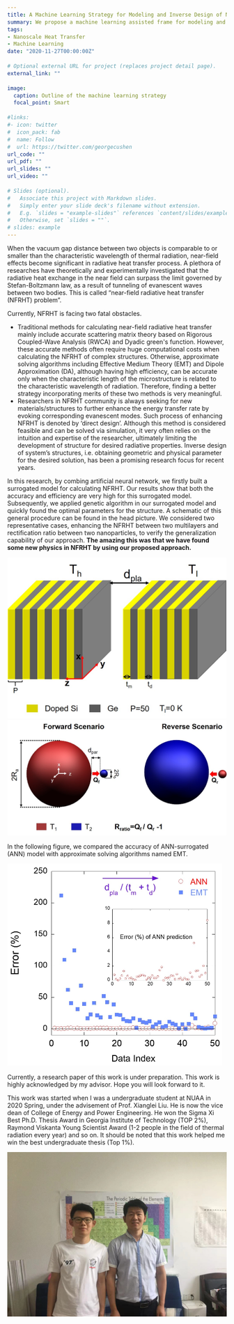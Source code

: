 ```yaml
---
title: A Machine Learning Strategy for Modeling and Inverse Design of Near-Field Radiative Heat Transfer
summary: We propose a machine learning assisted frame for modeling and inverse design of problems in near-field radiative heat transfer.
tags:
- Nanoscale Heat Transfer
- Machine Learning
date: "2020-11-27T00:00:00Z"

# Optional external URL for project (replaces project detail page).
external_link: ""

image:
  caption: Outline of the machine learning strategy
  focal_point: Smart

#links:
#- icon: twitter
#  icon_pack: fab
#  name: Follow
#  url: https://twitter.com/georgecushen
url_code: ""
url_pdf: ""
url_slides: ""
url_video: ""

# Slides (optional).
#   Associate this project with Markdown slides.
#   Simply enter your slide deck's filename without extension.
#   E.g. `slides = "example-slides"` references `content/slides/example-slides.md`.
#   Otherwise, set `slides = ""`.
# slides: example
---
```


When the vacuum gap distance between two objects is comparable to or smaller than the characteristic wavelength of thermal radiation, near-field effects become significant in radiative heat transfer process. A plethora of researches have theoretically and experimentally investigated that the radiative heat exchange in the near field can surpass the limit governed by Stefan-Boltzmann law, as a result of tunneling of evanescent waves between two bodies. This is called “near-field radiative heat transfer (NFRHT) problem”.

Currently, NFRHT is facing two fatal obstacles. 

- Traditional methods for calculating near-field radiative heat transfer mainly include accurate scattering matrix theory based on Rigorous Coupled-Wave Analysis (RWCA) and Dyadic green's function. However, these accurate methods often require huge computational costs when calculating the NFRHT of complex structures. Otherwise, approximate solving algorithms including Effective Medium Theory (EMT) and Dipole Approximation (DA), although having high efficiency, can be accurate only when the characteristic length of the microstructure is related to the characteristic wavelength of radiation. Therefore, finding a better strategy incorporating merits of these two methods is very meaningful.
- Researchers in NFRHT community is always seeking for new materials/structures to further enhance the energy transfer rate by evoking corresponding evanescent modes. Such process of enhancing NFRHT is denoted by ‘direct design’. Although this method is considered feasible and can be solved via simulation, it very often relies on the intuition and expertise of the researcher, ultimately limiting the development of structure for desired radiative properties. Inverse design of system’s structures, i.e. obtaining geometric and physical parameter for the desired solution, has been a promising research focus for recent years.

In this research, by combing artificial neural network, we firstly built a surrogated model for calculating NFRHT. Our results show that both the accuracy and efficiency are very high for this surrogated model. Subsequently, we applied genetic algorithm in our surrogated model and quickly found the optimal parameters for the structure. A schematic of this general procedure can be found in the head picture. We considered two representative cases, enhancing the NFRHT between two multilayers and rectification ratio between two nanoparticles, to verify the generalization capability of our approach. __The amazing this was that we have found some new physics in NFRHT by using our proposed approach.__

<img src="./photo/2.jpg" alt="2" style="zoom:50%;" />

<img src="./photo/4.jpg" alt="4" style="zoom:50%;" />

In the following figure, we compared the accuracy of ANN-surrogated (ANN) model with approximate solving algorithms named EMT. 

<img src="./photo/1.jpg" alt="1" style="zoom:50%;" />

Currently, a research paper of this work is under preparation. This work is highly acknowledged by my advisor. Hope you will look forward to it.

This work was started when I was a undergraduate student at NUAA in 2020 Spring, under the advisement of Prof. Xianglei Liu. He is now the vice dean of College of Energy and Power Engineering. He won the Sigma Xi Best Ph.D. Thesis Award in Georgia Institute of Technology (TOP 2%),  Raymond Viskanta Young Scientist Award (1-2 people in the field of thermal radiation every year) and so on. It should be noted that this work helped me win the best undergraduate thesis (Top 1%).

<img src="./photo/7.jpg" alt="7" style="zoom:50%;" />
